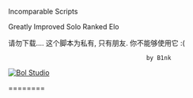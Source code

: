 
Incomparable Scripts

Greatly Improved Solo Ranked  Elo


请勿下载....  这个脚本为私有, 只有朋友. 你不能够使用它 :(


                                           by B1nk
                                            
                                            
<a target="_blank" href="http://shang.qq.com/wpa/qunwpa?idkey=cdc09118b51ee019d4329c57e95d5731da84f4e7daa76da96144836600d9a8ff"><img border="0" src="http://pub.idqqimg.com/wpa/images/group.png" alt="Bol Studio" title="Bol Studio"></a>

========
